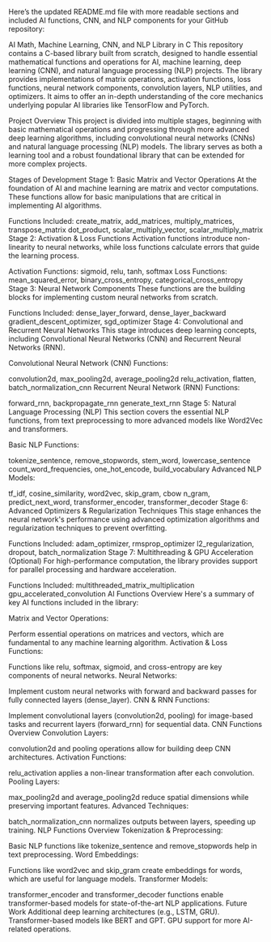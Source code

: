 
Here’s the updated README.md file with more readable sections and included AI functions, CNN, and NLP components for your GitHub repository:

AI Math, Machine Learning, CNN, and NLP Library in C
This repository contains a C-based library built from scratch, designed to handle essential mathematical functions and operations for AI, machine learning, deep learning (CNN), and natural language processing (NLP) projects. The library provides implementations of matrix operations, activation functions, loss functions, neural network components, convolution layers, NLP utilities, and optimizers. It aims to offer an in-depth understanding of the core mechanics underlying popular AI libraries like TensorFlow and PyTorch.

Project Overview
This project is divided into multiple stages, beginning with basic mathematical operations and progressing through more advanced deep learning algorithms, including convolutional neural networks (CNNs) and natural language processing (NLP) models. The library serves as both a learning tool and a robust foundational library that can be extended for more complex projects.

Stages of Development
Stage 1: Basic Matrix and Vector Operations
At the foundation of AI and machine learning are matrix and vector computations. These functions allow for basic manipulations that are critical in implementing AI algorithms.

Functions Included:
create_matrix, add_matrices, multiply_matrices, transpose_matrix
dot_product, scalar_multiply_vector, scalar_multiply_matrix
Stage 2: Activation & Loss Functions
Activation functions introduce non-linearity to neural networks, while loss functions calculate errors that guide the learning process.

Activation Functions: sigmoid, relu, tanh, softmax
Loss Functions: mean_squared_error, binary_cross_entropy, categorical_cross_entropy
Stage 3: Neural Network Components
These functions are the building blocks for implementing custom neural networks from scratch.

Functions Included:
dense_layer_forward, dense_layer_backward
gradient_descent_optimizer, sgd_optimizer
Stage 4: Convolutional and Recurrent Neural Networks
This stage introduces deep learning concepts, including Convolutional Neural Networks (CNN) and Recurrent Neural Networks (RNN).

Convolutional Neural Network (CNN) Functions:

convolution2d, max_pooling2d, average_pooling2d
relu_activation, flatten, batch_normalization_cnn
Recurrent Neural Network (RNN) Functions:

forward_rnn, backpropagate_rnn
generate_text_rnn
Stage 5: Natural Language Processing (NLP)
This section covers the essential NLP functions, from text preprocessing to more advanced models like Word2Vec and transformers.

Basic NLP Functions:

tokenize_sentence, remove_stopwords, stem_word, lowercase_sentence
count_word_frequencies, one_hot_encode, build_vocabulary
Advanced NLP Models:

tf_idf, cosine_similarity, word2vec, skip_gram, cbow
n_gram, predict_next_word, transformer_encoder, transformer_decoder
Stage 6: Advanced Optimizers & Regularization Techniques
This stage enhances the neural network's performance using advanced optimization algorithms and regularization techniques to prevent overfitting.

Functions Included:
adam_optimizer, rmsprop_optimizer
l2_regularization, dropout, batch_normalization
Stage 7: Multithreading & GPU Acceleration (Optional)
For high-performance computation, the library provides support for parallel processing and hardware acceleration.

Functions Included:
multithreaded_matrix_multiplication
gpu_accelerated_convolution
AI Functions Overview
Here's a summary of key AI functions included in the library:

Matrix and Vector Operations:

Perform essential operations on matrices and vectors, which are fundamental to any machine learning algorithm.
Activation & Loss Functions:

Functions like relu, softmax, sigmoid, and cross-entropy are key components of neural networks.
Neural Networks:

Implement custom neural networks with forward and backward passes for fully connected layers (dense_layer).
CNN & RNN Functions:

Implement convolutional layers (convolution2d, pooling) for image-based tasks and recurrent layers (forward_rnn) for sequential data.
CNN Functions Overview
Convolution Layers:

convolution2d and pooling operations allow for building deep CNN architectures.
Activation Functions:

relu_activation applies a non-linear transformation after each convolution.
Pooling Layers:

max_pooling2d and average_pooling2d reduce spatial dimensions while preserving important features.
Advanced Techniques:

batch_normalization_cnn normalizes outputs between layers, speeding up training.
NLP Functions Overview
Tokenization & Preprocessing:

Basic NLP functions like tokenize_sentence and remove_stopwords help in text preprocessing.
Word Embeddings:

Functions like word2vec and skip_gram create embeddings for words, which are useful for language models.
Transformer Models:

transformer_encoder and transformer_decoder functions enable transformer-based models for state-of-the-art NLP applications.
Future Work
Additional deep learning architectures (e.g., LSTM, GRU).
Transformer-based models like BERT and GPT.
GPU support for more AI-related operations.

